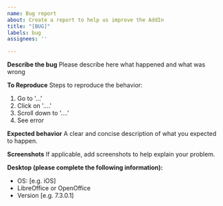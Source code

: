 ```yaml
---
name: Bug report
about: Create a report to help us improve the AddIn
title: "[BUG]"
labels: bug
assignees: ''

---
```


**Describe the bug**
Please describe here what happened and what was wrong

**To Reproduce**
Steps to reproduce the behavior:
1. Go to '...'
2. Click on '....'
3. Scroll down to '....'
4. See error

**Expected behavior**
A clear and concise description of what you expected to happen.

**Screenshots**
If applicable, add screenshots to help explain your problem.

**Desktop (please complete the following information):**
 - OS: [e.g. iOS]
 - LibreOffice or OpenOffice
 - Version [e.g. 7.3.0.1]
